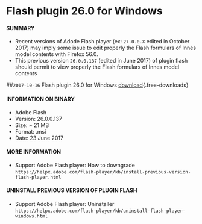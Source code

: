 # Flash plugin 26.0 for Windows

#### **SUMMARY**
- Recent versions of Adode Flash player (ex: ```27.0.0.X``` edited in October 2017) may imply some issue to edit properly the Flash formulars of Innes model contents with Firefox 56.0. 
- This previous version ```26.0.0.137``` (edited in June 2017) of plugin flash should permit to view properly the Flash formulars of Innes model contents 

##`2017-10-16` Flash plugin 26.0 for Windows [download](tools/flashplayer26_0r0_137_win.msi){.free-downloads}   
#### **INFORMATION ON BINARY**
- Adobe Flash
- Version: 26.0.0.137
- Size: ~ 21 MB
- Format: .msi
- Date: 23 June 2017
#### **MORE INFORMATION**
- Support Adobe Flash player: How to downgrade ```https://helpx.adobe.com/flash-player/kb/install-previous-version-flash-player.html```
#### **UNINSTALL PREVIOUS VERSION OF PLUGIN FLASH**
- Support Adobe Flash player: Uninstaller ```https://helpx.adobe.com/flash-player/kb/uninstall-flash-player-windows.html```

  



